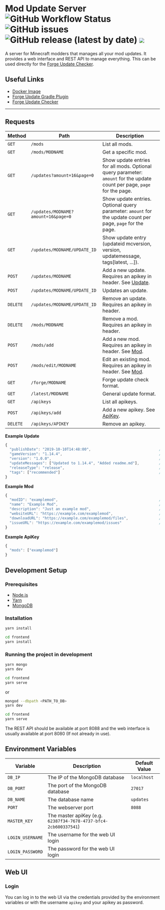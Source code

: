 # Mod Update Server ![GitHub Workflow Status](https://img.shields.io/github/workflow/status/henkelmax/mod-update-server/Build) ![GitHub issues](https://img.shields.io/github/issues-raw/henkelmax/mod-update-server) ![GitHub release (latest by date)](https://img.shields.io/github/v/release/henkelmax/mod-update-server?include_prereleases) ![](https://img.shields.io/docker/pulls/henkelmax/mod-update-server)

A server for Minecraft modders that manages all your mod updates.
It provides a web interface and REST API to manage everything.
This can be used directly for the [Forge Update Checker](https://mcforge.readthedocs.io/en/latest/gettingstarted/autoupdate/).

## Useful Links

- [Docker Image](https://hub.docker.com/repository/docker/henkelmax/mod-update-server)
- [Forge Update Gradle Plugin](https://github.com/henkelmax/forge-update-plugin)
- [Forge Update Checker](https://mcforge.readthedocs.io/en/latest/gettingstarted/autoupdate/)

---

## Requests

| Method   | Path                                | Description                                                                                                              |
| -------- | ----------------------------------- | ------------------------------------------------------------------------------------------------------------------------ |
| `GET`    | `/mods`                             | List all mods.                                                                                                           |
| `GET`    | `/mods/MODNAME`                     | Get a specific mod.                                                                                                      |
| `GET`    | `/updates?amount=16&page=0`         | Show update entries for all mods. Optional query parameter: `amount` for the update count per page, `page` for the page. |
| `GET`    | `/updates/MODNAME?amount=16&page=0` | Show update entries. Optional query parameter: `amount` for the update count per page, `page` for the page.              |
| `GET`    | `/updates/MODNAME/UPDATE_ID`        | Show update entry (updateid mcversion, version, updatemessage, tags[latest, ...]).                                       |
| `POST`   | `/updates/MODNAME`                  | Add a new update. Requires an apikey in header. See [Update](#update).                                                   |
| `POST`   | `/updates/MODNAME/UPDATE_ID`        | Updates an update.                                                                                                       |
| `DELETE` | `/updates/MODNAME/UPDATE_ID`        | Remove an update. Requires an apikey in header.                                                                          |
| `DELETE` | `/mods/MODNAME`                     | Remove a mod. Requires an apikey in header.                                                                              |
| `POST`   | `/mods/add`                         | Add a new mod. Requires an apikey in header. See [Mod](#mod).                                                            |
| `POST`   | `/mods/edit/MODNAME`                | Edit an existing mod. Requires an apikey in header. See [Mod](#mod).                                                     |
| `GET`    | `/forge/MODNAME`                    | Forge update check format.                                                                                               |
| `GET`    | `/latest/MODNAME`                   | General update format.                                                                                                   |
| `GET`    | `/apikeys`                          | List all apikeys.                                                                                                        |
| `POST`   | `/apikeys/add`                      | Add a new apikey. See [ApiKey](#apikey).                                                                                 |
| `DELETE` | `/apikeys/APIKEY`                   | Remove an apikey.                                                                                                        |

**Example Update**

```js
{
  "publishDate": "2019-10-10T14:48:00",                               // The publishing date (used to order the updates).
  "gameVersion": "1.14.4",                                            // The game version.
  "version": "1.0.0",                                                 // The mod version.
  "updateMessages": ["Updated to 1.14.4", "Added readme.md"],         // The update messages (Changelog etc.).
  "releaseType": "release",                                           // The release type [alpha, beta, release]. Default value: "release".
  "tags": ["recommended"]                                             // Additional tags e.g. recommended.
}
```

**Example Mod**

```js
{
  "modID": "examplemod",                                              // The mod ID (used to identify the mod)
  "name": "Example Mod",                                              // The name of the mod
  "description": "Just an example mod",                               // The mod description
  "websiteURL": "https://example.com/examplemod",                     // The URL to the mods website
  "downloadURL": "https://example.com/examplemod/files",              // The URL to the mods download page
  "issueURL": "https://example.com/examplemod/issues"                 // The issue tracker url of this mod
}
```

**Example ApiKey**

```js
{
  "mods": ["examplemod"]                                                // The mods that this key has access to ("*" for every mod)
}
```

## Development Setup

### Prerequisites

- [Node.js](https://nodejs.org/)
- [Yarn](https://yarnpkg.com/)
- [MongoDB](https://www.mongodb.com/)

### Installation

```sh
yarn install

cd frontend
yarn install
```

### Running the project in development

```sh
yarn mongo
yarn dev

cd frontend
yarn serve
```

or

```sh
mongod --dbpath <PATH_TO_DB>
yarn dev

cd frontend
yarn serve
```

The REST API should be available at port 8088 and the web interface is usually available at port 8080 (If not already in use).

## Environment Variables

| Variable         | Description                                                     | Default Value |
| ---------------- | --------------------------------------------------------------- | ------------- |
| `DB_IP`          | The IP of the MongoDB database                                  | `localhost`   |
| `DB_PORT`        | The port of the MongoDB database                                | `27017`       |
| `DB_NAME`        | The database name                                               | `updates`     |
| `PORT`           | The webserver port                                              | `8088`        |
| `MASTER_KEY`     | The master apiKey (e.g. `62387f34-7678-4737-bfc4-2cb600337541`) |               |
| `LOGIN_USERNAME` | The username for the web UI login                               |               |
| `LOGIN_PASSWORD` | The password for the web UI login                               |               |

## Web UI

### Login

You can log in to the web UI via the credentials provided by the environment variables or with the username `apikey` and your apikey as password.
